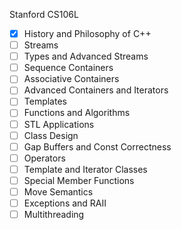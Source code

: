 Stanford CS106L

- [x] History and Philosophy of C++
- [ ] Streams
- [ ] Types and Advanced Streams
- [ ] Sequence Containers
- [ ] Associative Containers
- [ ] Advanced Containers and Iterators
- [ ] Templates
- [ ] Functions and Algorithms
- [ ] STL Applications
- [ ] Class Design
- [ ] Gap Buffers and Const Correctness
- [ ] Operators
- [ ] Template and Iterator Classes
- [ ] Special Member Functions
- [ ] Move Semantics
- [ ] Exceptions and RAII
- [ ] Multithreading